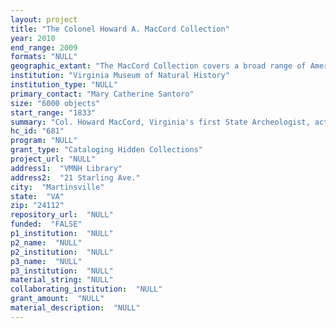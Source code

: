 ```yaml
--- 
layout: project 
title: "The Colonel Howard A. MacCord Collection"
year: 2010
end_range: 2009
formats: "NULL"
geographic_extant: "The MacCord Collection covers a broad range of American archaeology, with a focus on the Middle Atlantic region and a subfocus on the Potomac Valley."
institution: "Virginia Museum of Natural History"
institution_type: "NULL"
primary_contact: "Mary Catherine Santoro"
size: "6000 objects"
start_range: "1833"
summary: "Col. Howard MacCord, Virginia's first State Archeologist, actively collected and saved materials about and related to archaeology. This collection includes not only formal publications (books and journals), but informal material such as field guides, museum exhibit guides, and pamphlets/brochures for historic properties open to the public. He also extensively collected reprints of articles from various publications. In addition, Col. MacCord communicated with every senior archaeologist in the region, as well as many archaeology students working in the Middle Atlantic. The MacCord Collection, therefore, contains copies of some of his correspondence and manuscript versions of publications sent to him for review and copies of theses and dissertations. Col. MacCord also regularly attended annual meetings of regional archaeology organizations and collected copies of presented, yet often further unpublished, research papers. These presented papers are sometimes the only record of research results. These materials encompass items that provide valuable information for archaeologists and historians, many of which are unlikely to be available from other sources. Not only does the collection therefore contain many materials that are not widely saved or available, but it also provides researchers with a unique opportunity to study these material as a cohesive whole, reflecting the changes and trends in 20th century archaeology and its cultural impact."
hc_id: "681"
program: "NULL"
grant_type: "Cataloging Hidden Collections"
project_url: "NULL"
address1:  "VMNH Library"
address2:  "21 Starling Ave."
city:  "Martinsville"
state:  "VA"
zip: "24112"
repository_url:  "NULL"
funded:  "FALSE"
p1_institution:  "NULL"
p2_name:  "NULL"
p2_institution:  "NULL"
p3_name:  "NULL"
p3_institution:  "NULL"
material_string: "NULL"
collaborating_institution:  "NULL"
grant_amount:  "NULL"
material_description:  "NULL"
---
```

